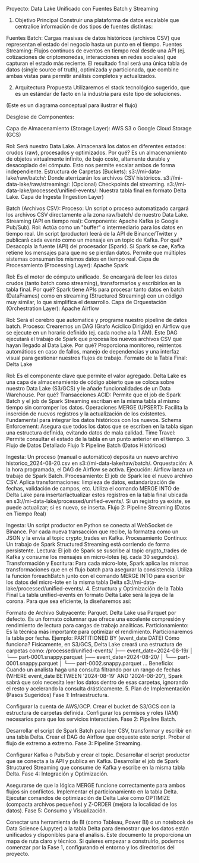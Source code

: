 Proyecto: Data Lake Unificado con Fuentes Batch y Streaming
1. Objetivo Principal
Construir una plataforma de datos escalable que centralice información de dos tipos de fuentes distintas:

Fuentes Batch: Cargas masivas de datos históricos (archivos CSV) que representan el estado del negocio hasta un punto en el tiempo.
Fuentes Streaming: Flujos continuos de eventos en tiempo real desde una API (ej. cotizaciones de criptomonedas, interacciones en redes sociales) que capturan el estado más reciente.
El resultado final será una única tabla de datos (single source of truth), optimizada y particionada, que combine ambas vistas para permitir análisis completos y actualizados.

2. Arquitectura Propuesta
Utilizaremos el stack tecnológico sugerido, que es un estándar de facto en la industria para este tipo de soluciones.

(Este es un diagrama conceptual para ilustrar el flujo)

Desglose de Componentes:

Capa de Almacenamiento (Storage Layer): AWS S3 o Google Cloud Storage (GCS)

Rol: Será nuestro Data Lake. Almacenará los datos en diferentes estados: crudos (raw), procesados y optimizados.
Por qué? Es un almacenamiento de objetos virtualmente infinito, de bajo costo, altamente durable y desacoplado del cómputo. Esto nos permite escalar ambos de forma independiente.
Estructura de Carpetas (Buckets):
s3://mi-data-lake/raw/batch/: Donde aterrizarán los archivos CSV históricos.
s3://mi-data-lake/raw/streaming/: (Opcional) Checkpoints del streaming.
s3://mi-data-lake/processed/unified-events/: Nuestra tabla final en formato Delta Lake.
Capa de Ingesta (Ingestion Layer)

Batch (Archivos CSV):
Proceso: Un script o proceso automatizado cargará los archivos CSV directamente a la zona raw/batch/ de nuestro Data Lake.
Streaming (API en tiempo real):
Componente: Apache Kafka (o Google Pub/Sub).
Rol: Actúa como un "buffer" o intermediario para los datos en tiempo real. Un script (productor) leerá de la API de Binance/Twitter y publicará cada evento como un mensaje en un topic de Kafka.
Por qué? Desacopla la fuente (API) del procesador (Spark). Si Spark se cae, Kafka retiene los mensajes para que no se pierdan datos. Permite que múltiples sistemas consuman los mismos datos en tiempo real.
Capa de Procesamiento (Processing Layer): Apache Spark

Rol: Es el motor de cómputo unificado. Se encargará de leer los datos crudos (tanto batch como streaming), transformarlos y escribirlos en la tabla final.
Por qué? Spark tiene APIs para procesar tanto datos en batch (DataFrames) como en streaming (Structured Streaming) con un código muy similar, lo que simplifica el desarrollo.
Capa de Orquestación (Orchestration Layer): Apache Airflow

Rol: Será el cerebro que automatice y programe nuestro pipeline de datos batch.
Proceso: Crearemos un DAG (Grafo Acíclico Dirigido) en Airflow que se ejecute en un horario definido (ej. cada noche a la 1 AM). Este DAG ejecutará el trabajo de Spark que procesa los nuevos archivos CSV que hayan llegado al Data Lake.
Por qué? Proporciona monitoreo, reintentos automáticos en caso de fallos, manejo de dependencias y una interfaz visual para gestionar nuestros flujos de trabajo.
Formato de la Tabla Final: Delta Lake

Rol: Es el componente clave que permite el valor agregado. Delta Lake es una capa de almacenamiento de código abierto que se coloca sobre nuestro Data Lake (S3/GCS) y le añade funcionalidades de un Data Warehouse.
Por qué?
Transacciones ACID: Permite que el job de Spark Batch y el job de Spark Streaming escriban en la misma tabla al mismo tiempo sin corromper los datos.
Operaciones MERGE (UPSERT): Facilita la inserción de nuevos registros y la actualización de los existentes. Fundamental para integrar los datos históricos con los nuevos.
Schema Enforcement: Asegura que todos los datos que se escriben en la tabla sigan una estructura definida, evitando datos de mala calidad.
Time Travel: Permite consultar el estado de la tabla en un punto anterior en el tiempo.
3. Flujo de Datos Detallado
Flujo 1: Pipeline Batch (Datos Históricos)

Ingesta: Un proceso (manual o automático) deposita un nuevo archivo historico_2024-08-20.csv en s3://mi-data-lake/raw/batch/.
Orquestación: A la hora programada, el DAG de Airflow se activa.
Ejecución: Airflow lanza un trabajo de Spark Batch.
Procesamiento:
El job de Spark lee el nuevo archivo CSV.
Aplica transformaciones: limpieza de datos, estandarización de fechas, validación de campos, etc.
Utiliza el comando MERGE INTO de Delta Lake para insertar/actualizar estos registros en la tabla final ubicada en s3://mi-data-lake/processed/unified-events/. Si un registro ya existe, se puede actualizar; si es nuevo, se inserta.
Flujo 2: Pipeline Streaming (Datos en Tiempo Real)

Ingesta: Un script productor en Python se conecta al WebSocket de Binance. Por cada nueva transacción que recibe, la formatea como un JSON y la envía al topic crypto_trades en Kafka.
Procesamiento Continuo: Un trabajo de Spark Structured Streaming está corriendo de forma persistente.
Lectura: El job de Spark se suscribe al topic crypto_trades de Kafka y consume los mensajes en micro-lotes (ej. cada 30 segundos).
Transformación y Escritura:
Para cada micro-lote, Spark aplica las mismas transformaciones que en el flujo batch para asegurar la consistencia.
Utiliza la función foreachBatch junto con el comando MERGE INTO para escribir los datos del micro-lote en la misma tabla Delta s3://mi-data-lake/processed/unified-events/.
4. Estructura y Optimización de la Tabla Final
La tabla unified-events en formato Delta Lake será la joya de la corona. Para que sea eficiente, la diseñaremos así:

Formato de Archivo Subyacente: Parquet. Delta Lake usa Parquet por defecto. Es un formato columnar que ofrece una excelente compresión y rendimiento de lectura para cargas de trabajo analíticas.
Particionamiento: Es la técnica más importante para optimizar el rendimiento. Particionaremos la tabla por fecha.
Ejemplo: PARTITIONED BY (event_date DATE)
Cómo funciona? Físicamente, en S3/GCS, Delta Lake creará una estructura de carpetas como:
/processed/unified-events/
├── event_date=2024-08-19/
│   └── part-0001.snappy.parquet
├── event_date=2024-08-20/
│   └── part-0001.snappy.parquet
│   └── part-0002.snappy.parquet
...
Beneficio: Cuando un analista haga una consulta filtrando por un rango de fechas (WHERE event_date BETWEEN '2024-08-19' AND '2024-08-20'), Spark sabrá que solo necesita leer los datos dentro de esas carpetas, ignorando el resto y acelerando la consulta drásticamente.
5. Plan de Implementación (Pasos Sugeridos)
Fase 1: Infraestructura.

Configurar la cuenta de AWS/GCP.
Crear el bucket de S3/GCS con la estructura de carpetas definida.
Configurar los permisos y roles (IAM) necesarios para que los servicios interactúen.
Fase 2: Pipeline Batch.

Desarrollar el script de Spark Batch para leer CSV, transformar y escribir en una tabla Delta.
Crear el DAG de Airflow que orqueste este script.
Probar el flujo de extremo a extremo.
Fase 3: Pipeline Streaming.

Configurar Kafka o Pub/Sub y crear el topic.
Desarrollar el script productor que se conecta a la API y publica en Kafka.
Desarrollar el job de Spark Structured Streaming que consume de Kafka y escribe en la misma tabla Delta.
Fase 4: Integración y Optimización.

Asegurarse de que la lógica MERGE funcione correctamente para ambos flujos sin conflictos.
Implementar el particionamiento en la tabla Delta.
Ejecutar comandos de optimización de Delta Lake como OPTIMIZE (compacta archivos pequeños) y Z-ORDER (mejora la localidad de los datos).
Fase 5: Consumo y Visualización.

Conectar una herramienta de BI (como Tableau, Power BI) o un notebook de Data Science (Jupyter) a la tabla Delta para demostrar que los datos están unificados y disponibles para el análisis.
Este documento te proporciona un mapa de ruta claro y técnico. Si quieres empezar a construirlo, podemos comenzar por la Fase 1, configurando el entorno y los directorios del proyecto.

